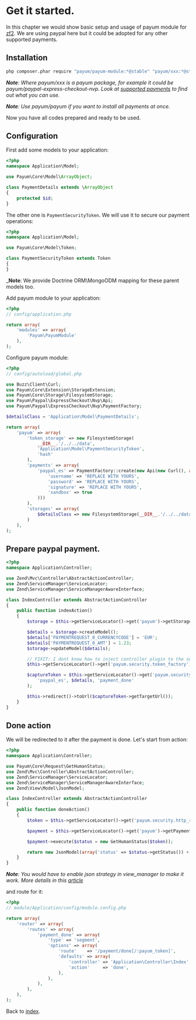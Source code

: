 # Get it started.

In this chapter we would show basic setup and usage of payum module for [zf2](http://framework.zend.com/).
We are using paypal here but it could be adopted for any other supported payments.

## Installation

```bash
php composer.phar require "payum/payum-module:*@stable" "payum/xxx:*@stable"
```

_**Note**: Where payum/xxx is a payum package, for example it could be payum/paypal-express-checkout-nvp. Look at [supported payments](https://github.com/Payum/Core/blob/master/Resources/docs/supported-payments.md) to find out what you can use._

_**Note**: Use payum/payum if you want to install all payments at once._

Now you have all codes prepared and ready to be used.

## Configuration

First add some models to your application:

```php
<?php
namespace Application\Model;

use Payum\Core\Model\ArrayObject;

class PaymentDetails extends \ArrayObject
{
    protected $id;
}
```

The other one is `PaymentSecurityToken`.
We will use it to secure our payment operations:

```php
<?php
namespace Application\Model;

use Payum\Core\Model\Token;

class PaymentSecurityToken extends Token
{
}
```

_**Note**: We provide Doctrine ORM\MongoODM mapping for these parent models too.

Add payum module to your application:

```php
<?php
// config/application.php

return array(
    'modules' => array(
        'Payum\PayumModule'
    ),
);
```

Configure payum module:

```php
<?php
// config/autoload/global.php

use Buzz\Client\Curl;
use Payum\Core\Extension\StorageExtension;
use Payum\Core\Storage\FilesystemStorage;
use Payum\Paypal\ExpressCheckout\Nvp\Api;
use Payum\Paypal\ExpressCheckout\Nvp\PaymentFactory;

$detailsClass = 'Application\Model\PaymentDetails';

return array(
    'payum' => array(
        'token_storage' => new FilesystemStorage(
            __DIR__.'/../../data',
            'Application\Model\PaymentSecurityToken',
            'hash'
        ),
        'payments' => array(
            'paypal_es' => PaymentFactory::create(new Api(new Curl(), array(
                'username' => 'REPLACE WITH YOURS',
                'password' => 'REPLACE WITH YOURS',
                'signature' => 'REPLACE WITH YOURS',
                'sandbox' => true
            )))
        ),
        'storages' => array(
            $detailsClass => new FilesystemStorage(__DIR__.'/../../data', $detailsClass, 'id'),
        )
    ),
);
```

## Prepare paypal payment.

```php
<?php
namespace Application\Controller;

use Zend\Mvc\Controller\AbstractActionController;
use Zend\ServiceManager\ServiceLocator;
use Zend\ServiceManager\ServiceManagerAwareInterface;

class IndexController extends AbstractActionController
{
    public function indexAction()
    {
        $storage = $this->getServiceLocator()->get('payum')->getStorage('Application\Model\PaymentDetails');

        $details = $storage->createModel();
        $details['PAYMENTREQUEST_0_CURRENCYCODE'] = 'EUR';
        $details['PAYMENTREQUEST_0_AMT'] = 1.23;
        $storage->updateModel($details);

        // FIXIT: I dont know how to inject controller plugin to the service.
        $this->getServiceLocator()->get('payum.security.token_factory')->setUrlPlugin($this->url());

        $captureToken = $this->getServiceLocator()->get('payum.security.token_factory')->createCaptureToken(
            'paypal_es', $details, 'payment_done'
        );

        $this->redirect()->toUrl($captureToken->getTargetUrl());
    }
}
```

## Done action

We will be redirected to it after the payment is done. Let's start from action:

```php
<?php
namespace Application\Controller;

use Payum\Core\Request\GetHumanStatus;
use Zend\Mvc\Controller\AbstractActionController;
use Zend\ServiceManager\ServiceLocator;
use Zend\ServiceManager\ServiceManagerAwareInterface;
use Zend\View\Model\JsonModel;

class IndexController extends AbstractActionController
{
    public function doneAction()
    {
        $token = $this->getServiceLocator()->get('payum.security.http_request_verifier')->verify($this->getRequest());

        $payment = $this->getServiceLocator()->get('payum')->getPayment($token->getPaymentName());

        $payment->execute($status = new GetHumanStatus($token));

        return new JsonModel(array('status' => $status->getStatus()) + iterator_to_array($status->getModel()));
    }
}
```

_**Note**: You would have to enable json strategy in view_manager to make it work. More details in this [article](http://akrabat.com/zend-framework-2/returning-json-from-a-zf2-controller-action/)_

and route for it:

```php
<?php
// module/Application/config/module.config.php

return array(
    'router' => array(
        'routes' => array(
            'payment_done' => array(
                'type' => 'segment',
                'options' => array(
                    'route'    => '/payment/done[/:payum_token]',
                    'defaults' => array(
                        'controller' => 'Application\Controller\Index',
                        'action'     => 'done',
                    ),
                ),
            ),
        ),
    ),
);
```

Back to [index](index.md).
